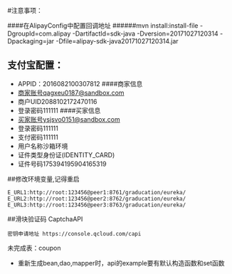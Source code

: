#注意事项：

####在AlipayConfig中配置回调地址
######mvn install:install-file -DgroupId=com.alipay -DartifactId=sdk-java -Dversion=20171027120314 -Dpackaging=jar -Dfile=alipay-sdk-java20171027120314.jar

## 支付宝配置：
* APPID：2016082100307812
####商家信息
* 商家账号qagxeu0187@sandbox.com
* 商户UID2088102172470116
* 登录密码111111
####买家信息
* 买家账号ysjsvo0151@sandbox.com
* 登录密码111111
* 支付密码111111
* 用户名称沙箱环境
* 证件类型身份证(IDENTITY_CARD)
* 证件号码175394195904165319

##修改环境变量,记得重启
```
E_URL1:http://root:123456@peer1:8761/graducation/eureka/
E_URL2:http://root:123456@peer2:8762/graducation/eureka/
E_URL3:http://root:123456@peer3:8763/graducation/eureka/
```
##滑块验证码 CaptchaAPI
```
密钥申请地址 https://console.qcloud.com/capi
```
未完成表：coupon

* 重新生成bean,dao,mapper时，api的example要有默认构造函数和set函数